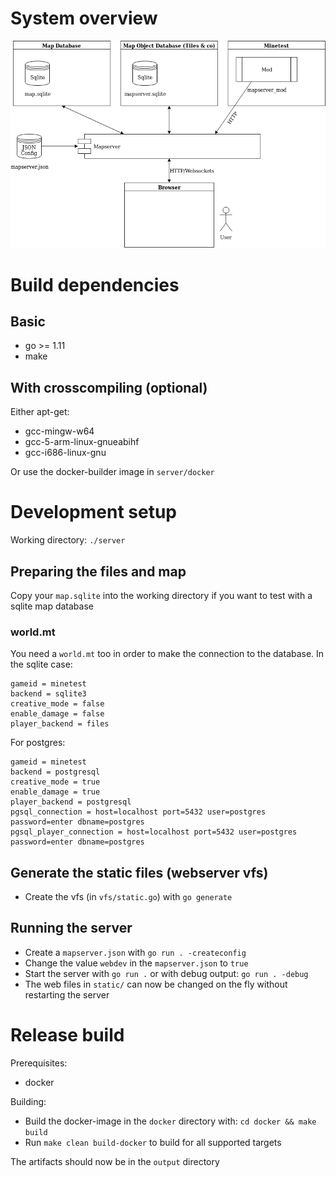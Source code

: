
# System overview

<img src="./Overview.png">

# Build dependencies

## Basic
* go >= 1.11
* make

## With crosscompiling (optional)
Either apt-get:
* gcc-mingw-w64
* gcc-5-arm-linux-gnueabihf
* gcc-i686-linux-gnu

Or use the docker-builder image in `server/docker`

# Development setup

Working directory: `./server`

## Preparing the files and map

Copy your `map.sqlite` into the working directory if you want to test with
a sqlite map database

### world.mt

You need a `world.mt` too in order to make the connection to the database.
In the sqlite case:

```
gameid = minetest
backend = sqlite3
creative_mode = false
enable_damage = false
player_backend = files
```

For postgres:
```
gameid = minetest
backend = postgresql
creative_mode = true
enable_damage = true
player_backend = postgresql
pgsql_connection = host=localhost port=5432 user=postgres password=enter dbname=postgres
pgsql_player_connection = host=localhost port=5432 user=postgres password=enter dbname=postgres
```

## Generate the static files (webserver vfs)

* Create the vfs (in `vfs/static.go`) with `go generate`

## Running the server

* Create a `mapserver.json` with `go run . -createconfig`
* Change the value `webdev` in the `mapserver.json` to `true`
* Start the server with `go run .` or with debug output: `go run . -debug`
* The web files in `static/` can now be changed on the fly without restarting the server

# Release build

Prerequisites:
* docker

Building:
* Build the docker-image in the `docker` directory with: `cd docker && make build`
* Run `make clean build-docker` to build for all supported targets

The artifacts should now be in the `output` directory
